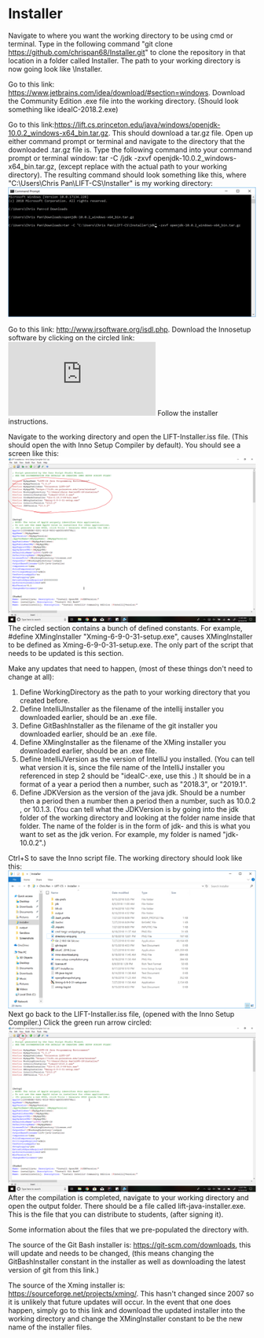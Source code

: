 # Installer
Navigate to where you want the working directory to be using cmd or terminal. Type in the following command "git clone https://github.com/chrispan68/Installer.git" to clone the repository in that location in a folder called Installer. The path to your working directory is now going look like <some path>\Installer. 

Go to this link: https://www.jetbrains.com/idea/download/#section=windows. Download the Community Edition .exe file into the working directory. (Should look something like ideaIC-2018.2.exe)

Go to this link:https://lift.cs.princeton.edu/java/windows/openjdk-10.0.2_windows-x64_bin.tar.gz. This should download a tar.gz file. Open up either command prompt or terminal and navigate to the directory that the downloaded .tar.gz file is. Type the following command into your command prompt or terminal window: tar -C <path to working directory>/jdk -zxvf openjdk-10.0.2_windows-x64_bin.tar.gz, (except replace <path to working directory> with the actual path to your working directory). The resulting command should look something like this, where "C:\Users\Chris Pan\LIFT-CS\Installer" is my working directory:
![alt_text](https://github.com/chrispan68/Installer/blob/master/Screenshots/cmd-targz-unzipping.png)

Go to this link: http://www.jrsoftware.org/isdl.php. Download the Innosetup software by clicking on the circled link:
![alt_text](http://www.jrsoftware.org/isdl.php)
Follow the installer instructions. 

Navigate to the working directory and open the LIFT-Installer.iss file. (This should open the with Inno Setup Compiler by default). You should see a screen like this: 
![alt_text](https://github.com/chrispan68/Installer/blob/master/Screenshots/inno-setup-compilation.png)
The circled section contains a bunch of defined constants. For example, #define XMingInstaller "Xming-6-9-0-31-setup.exe", causes XMingInstaller to be defined as Xming-6-9-0-31-setup.exe. The only part of the script that needs to be updated is this section.

Make any updates that need to happen, (most of these things don't need to change at all):
1) Define WorkingDirectory as the path to your working directory that you created before. 
2) Define IntelliJInstaller as the filename of the intellij installer you downloaded earlier, should be an .exe file.
3) Define GitBashInstaller as the filename of the git installer you downloaded earlier, should be an .exe file.
4) Define XMingInstaller as the filename of the XMing installer you downloaded earlier, should be an .exe file.
5) Define IntelliJVersion as the version of IntelliJ you installed. (You can tell what version it is, since the file name of the IntelliJ installer you referenced in step 2 should be "ideaIC-<version>.exe, use this <version>.) It should be in a format of a year a period then a number, such as "2018.3", or "2019.1".
6) Define JDKVersion as the version of the java jdk. Should be a number then a period then a number then a period then a number, such as 10.0.2 , or 10.1.3. (You can tell what the JDKVersion is by going into the jdk folder of the working directory and looking at the folder name inside that folder. The name of the folder is in the form of jdk-<version> and this <version> is what you want to set as the jdk verion. For example, my folder is named "jdk-10.0.2".)
  
Ctrl+S to save the Inno script file. The working directory should look like this:
![alt_text](https://github.com/chrispan68/Installer/blob/master/Screenshots/directory-snip.png)
Next go back to the LIFT-Installer.iss file, (opened with the Inno Setup Compiler.) Click the green run arrow circled:
![alt_text](https://github.com/chrispan68/Installer/blob/master/Screenshots/run-compiler.png)
After the compilation is completed, navigate to your working directory and open the output folder. There should be a file called lift-java-installer.exe. This is the file that you can distribute to students, (after signing it). 

Some information about the files that we pre-populated the directory with. 

The source of the Git Bash installer is: https://git-scm.com/downloads, this will update and needs to be changed, (this means changing the GitBashInstaller constant in the installer as well as downloading the latest version of git from this link.)

The source of the Xming installer is: https://sourceforge.net/projects/xming/. This hasn't changed since 2007 so it is unlikely that future updates will occur. In the event that one does happen, simply go to this link and download the updated installer into the working directory and change the XMingInstaller constant to be the new name of the installer files.
